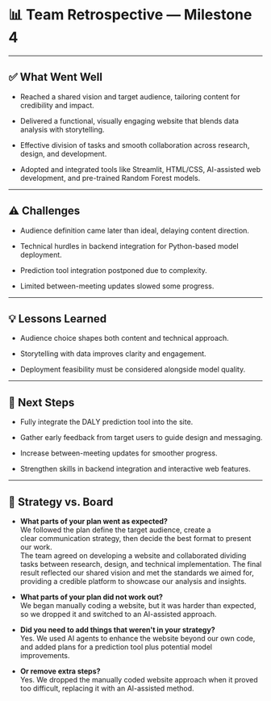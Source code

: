 # 📊 Team Retrospective — Milestone 4

---

## ✅ What Went Well

- Reached a shared vision and target audience, tailoring content for
credibility and impact.

- Delivered a functional, visually engaging website that blends data analysis
with storytelling.

- Effective division of tasks and smooth collaboration across research,
design, and development.

- Adopted and integrated tools like Streamlit, HTML/CSS, AI-assisted web
development, and pre-trained Random Forest models.

---

## ⚠️ Challenges

- Audience definition came later than ideal, delaying content direction.

- Technical hurdles in backend integration for Python-based model deployment.

- Prediction tool integration postponed due to complexity.

- Limited between-meeting updates slowed some progress.

---

## 💡 Lessons Learned

- Audience choice shapes both content and technical approach.

- Storytelling with data improves clarity and engagement.

- Deployment feasibility must be considered alongside model quality.

---

## 🔄 Next Steps

- Fully integrate the DALY prediction tool into the site.

- Gather early feedback from target users to guide design and messaging.

- Increase between-meeting updates for smoother progress.

- Strengthen skills in backend integration and interactive web features.

---

## 🎯 Strategy vs. Board

- **What parts of your plan went as expected?**  
We followed the plan define the target audience, create a  
clear communication strategy, then decide the best format to present our work.  
The team agreed on developing a website and collaborated dividing  
tasks between research, design, and technical implementation. The final result
reflected our shared vision and met the standards we aimed for,
providing a credible platform to showcase our analysis and insights.

- **What parts of your plan did not work out?**  
We began manually coding a website, but it was harder than expected, so we
dropped it and switched to an AI-assisted approach.

- **Did you need to add things that weren't in your strategy?**  
Yes. We used AI agents to enhance the website beyond our own code, and added
plans for a prediction tool plus potential model improvements.

- **Or remove extra steps?**  
Yes. We dropped the manually coded website approach when it proved too
difficult, replacing it with an AI-assisted method.
